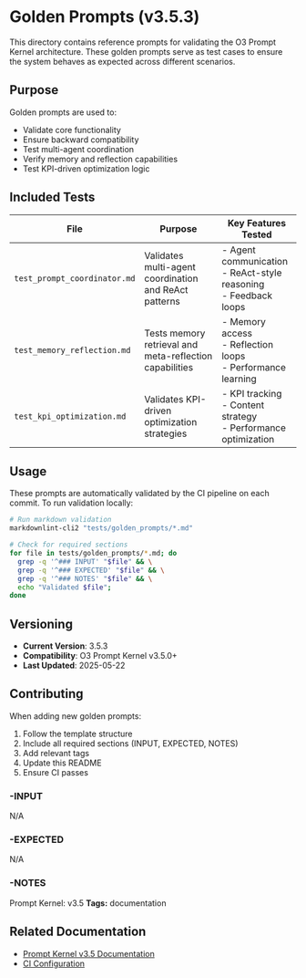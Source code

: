 # Golden Prompts (v3.5.3)

This directory contains reference prompts for validating the O3 Prompt Kernel architecture. These golden prompts serve as test cases to ensure the system behaves as expected across different scenarios.

## Purpose

Golden prompts are used to:
- Validate core functionality
- Ensure backward compatibility
- Test multi-agent coordination
- Verify memory and reflection capabilities
- Test KPI-driven optimization logic

## Included Tests

| File | Purpose | Key Features Tested |
|------|---------|-------------------|
| `test_prompt_coordinator.md` | Validates multi-agent coordination and ReAct patterns | - Agent communication<br>- ReAct-style reasoning<br>- Feedback loops |
| `test_memory_reflection.md`  | Tests memory retrieval and meta-reflection capabilities | - Memory access<br>- Reflection loops<br>- Performance learning |
| `test_kpi_optimization.md`   | Validates KPI-driven optimization strategies | - KPI tracking<br>- Content strategy<br>- Performance optimization |

## Usage

These prompts are automatically validated by the CI pipeline on each commit. To run validation locally:

```bash
# Run markdown validation
markdownlint-cli2 "tests/golden_prompts/*.md"

# Check for required sections
for file in tests/golden_prompts/*.md; do
  grep -q '^### INPUT' "$file" && \
  grep -q '^### EXPECTED' "$file" && \
  grep -q '^### NOTES' "$file" && \
  echo "Validated $file";
done
```

## Versioning

- **Current Version**: 3.5.3
- **Compatibility**: O3 Prompt Kernel v3.5.0+
- **Last Updated**: 2025-05-22

## Contributing

When adding new golden prompts:
1. Follow the template structure
2. Include all required sections (INPUT, EXPECTED, NOTES)
3. Add relevant tags
4. Update this README
5. Ensure CI passes

### -INPUT
N/A

### -EXPECTED
N/A

### -NOTES
Prompt Kernel: v3.5
**Tags:** documentation

## Related Documentation

- [Prompt Kernel v3.5 Documentation](./../../docs/prompt/prompt_kernel_v3.5.md)
- [CI Configuration](./../../.github/workflows/validate_repo.yml)
